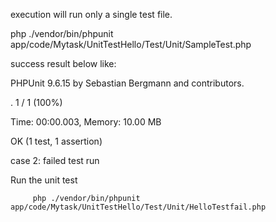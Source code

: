 
 execution will run only a single test file.
 
 php ./vendor/bin/phpunit app/code/Mytask/UnitTestHello/Test/Unit/SampleTest.php 

 success result below like:

 PHPUnit 9.6.15 by Sebastian Bergmann and contributors.

.                                                                   1 / 1 (100%)

Time: 00:00.003, Memory: 10.00 MB

OK (1 test, 1 assertion)

case 2: failed test run

Run the unit test 

	 	 php ./vendor/bin/phpunit app/code/Mytask/UnitTestHello/Test/Unit/HelloTestfail.php 
